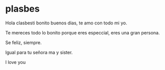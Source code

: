 # plasbes

Hola clasbesti bonito buenos dias, te amo con todo mi yo. 

Te mereces todo lo bonito porque eres especcial, eres una gran persona.

Se feliz, siempre. 

Igual para tu señora ma y sister.

I love you
